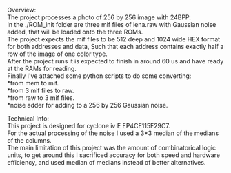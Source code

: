 Overview:  
The project processes a photo of 256 by 256 image with 24BPP.  
In the ./ROM_init folder are three mif files of lena.raw with Gaussian noise added, that will be loaded onto the three ROMs.  
The project expects the mif files to be 512 deep and 1024 wide HEX format for both addresses and data, Such that each address contains exactly half a row of the image of one color type.  
After the project runs it is expected to finish in around 60 us and have ready at the RAMs for reading.  
Finally I've attached some python scripts to do some converting:  
*from mem to mif.  
*from 3 mif files to raw.  
*from raw to 3 mif files.  
*noise adder for adding to a 256 by 256 Gaussian noise.  
  
Technical Info:  
This project is designed for cyclone iv E EP4CE115F29C7.  
For the actual processing of the noise I used a 3*3 median of the medians of the columns.  
The main limitation of this project was the amount of combinatorical logic units, to get around this I sacrificed accuracy for both speed and hardware efficiency, and used median of medians instead of better alternatives.
